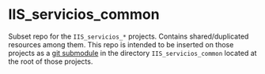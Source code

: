 # IIS_servicios_common

Subset repo for the `IIS_servicios_*` projects. Contains shared/duplicated resources among them. This repo is intended to be inserted on those projects as a [git submodule](https://git-scm.com/book/en/v2/Git-Tools-Submodules) in the directory `IIS_servicios_common` located at the root of those projects.
